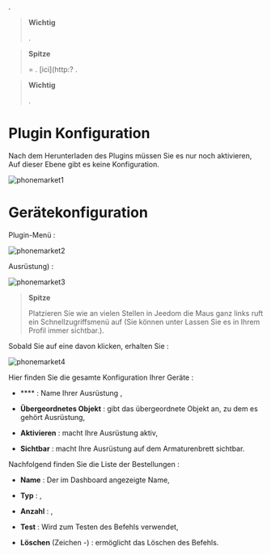 
.

> **Wichtig**
>
> 
> .

> **Spitze**
>
>  =
> . 
> [ici](http:?
> .

> **Wichtig**
>
> .

Plugin Konfiguration 
=======================

Nach dem Herunterladen des Plugins müssen Sie es nur noch aktivieren,
Auf dieser Ebene gibt es keine Konfiguration.

![phonemarket1](../images/phonemarket1.PNG)

Gerätekonfiguration 
=============================


Plugin-Menü :

![phonemarket2](../images/phonemarket2.PNG)


Ausrüstung) :

![phonemarket3](../images/phonemarket3.PNG)

> **Spitze**
>
> Platzieren Sie wie an vielen Stellen in Jeedom die Maus ganz links
> ruft ein Schnellzugriffsmenü auf (Sie können unter
> Lassen Sie es in Ihrem Profil immer sichtbar.).

Sobald Sie auf eine davon klicken, erhalten Sie :

![phonemarket4](../images/phonemarket4.PNG)

Hier finden Sie die gesamte Konfiguration Ihrer Geräte :

-   **** : Name Ihrer Ausrüstung
    ,

-   **Übergeordnetes Objekt** : gibt das übergeordnete Objekt an, zu dem es gehört
    Ausrüstung,

-   **Aktivieren** : macht Ihre Ausrüstung aktiv,

-   **Sichtbar** : macht Ihre Ausrüstung auf dem Armaturenbrett sichtbar.

Nachfolgend finden Sie die Liste der Bestellungen :

-   **Name** : Der im Dashboard angezeigte Name,

-   **Typ** : ,

-   **Anzahl** : 
    ,

-   **Test** : Wird zum Testen des Befehls verwendet,

-   **Löschen** (Zeichen -) : ermöglicht das Löschen des Befehls.


